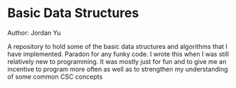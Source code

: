 Basic Data Structures
==========

Author: Jordan Yu

A repository to hold some of the basic data structures and algorithms that I have implemented.
Paradon for any funky code. I wrote this when I was still relatively new to programming.
It was mostly just for fun and to give me an incentive to program more often as well as to strengthen my understanding of some common CSC concepts
